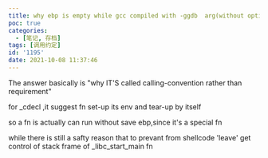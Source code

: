 ```yaml
---
title: why ebp is empty while gcc compiled with -ggdb  arg(without optimization)
poc: true
categories:
  - [笔记, 存档]
tags: [调用约定]
id: '1195'
date: 2021-10-08 11:37:46
---
```


The answer basically is "why IT'S called calling-convention rather than requirement"

for \_cdecl ,it suggest fn set-up its env and tear-up by itself

so a fn is actually can run without save ebp,since it's a special fn

while there is still a safty reason that to prevant from shellcode 'leave' get control of stack frame of \_libc\_start\_main fn